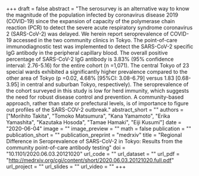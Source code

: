 +++
draft = false
abstract = "The serosurvey is an alternative way to know the magnitude of the population infected by coronavirus disease 2019 (COVID-19) since the expansion of capacity of the polymerase chain reaction (PCR) to detect the severe acute respiratory syndrome coronavirus 2 (SARS-CoV-2) was delayed. We herein report seroprevalence of COVID-19 accessed in the two community clinics in Tokyo. The point-of-care immunodiagnostic test was implemented to detect the SARS-CoV-2 specific IgG antibody in the peripheral capillary blood. The overall positive percentage of SARS-CoV-2 IgG antibody is 3.83% (95% confidence interval: 2.76-5.16) for the entire cohort (n =1,071). The central Tokyo of 23 special wards exhibited a significantly higher prevalence compared to the other area of Tokyo (p =0.02, 4.68% [95%CI: 3.08-6.79] versus 1.83 [0.68-3.95] in central and suburban Tokyo, respectively). The seroprevalence of the cohort surveyed in this study is low for herd immunity, which suggests the need for robust disease control and prevention. A community-based approach, rather than state or prefectural levels, is of importance to figure out profiles of the SARS-COV-2 outbreak."
abstract_short = ""
authors = ["Morihito Takita", "Tomoko Matsumura", "Kana Yamamoto", "Erika Yamashita", "Kazutaka Hosoda", "Tamae Hamaki", "Eiji Kusumi"]
date = "2020-06-04"
image = ""
image_preview = ""
math = false
publication = ""
publication_short = ""
publication_preprint = "medrxiv"
title = "Regional Difference in Seroprevalence of SARS-CoV-2 in Tokyo: Results from the community point-of-care antibody testing"
doi = "10.1101/2020.06.03.20121020"
url_code = ""
url_dataset = ""
url_pdf = "http://medrxiv.org/cgi/content/short/2020.06.03.20121020.full.pdf"
url_project = ""
url_slides = ""
url_video = ""
+++